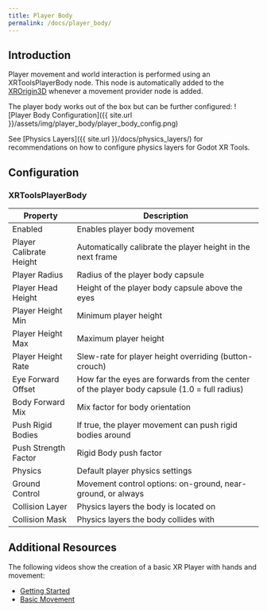 ```yaml
---
title: Player Body
permalink: /docs/player_body/
---
```



## Introduction
Player movement and world interaction is performed using an XRToolsPlayerBody
node. This node is automatically added to the [XROrigin3D](https://docs.godotengine.org/en/stable/classes/class_xrorigin3d.html) whenever a movement
provider node is added.

The player body works out of the box but can be further configured:
![Player Body Configuration]({{ site.url }}/assets/img/player_body/player_body_config.png)

See [Physics Layers]({{ site.url }}/docs/physics_layers/) for recommendations on
how to configure physics layers for Godot XR Tools.


## Configuration

### XRToolsPlayerBody

| Property | Description |
| ---- | ------------ |
| Enabled                 | Enables player body movement |
| Player Calibrate Height | Automatically calibrate the player height in the next frame |
| Player Radius           | Radius of the player body capsule  |
| Player Head Height      | Height of the player body capsule above the eyes |
| Player Height Min       | Minimum player height |
| Player Height Max       | Maximum player height |
| Player Height Rate      | Slew-rate for player height overriding (button-crouch) |
| Eye Forward Offset      | How far the eyes are forwards from the center of the player body capsule (1.0 = full radius) |
| Body Forward Mix        | Mix factor for body orientation |
| Push Rigid Bodies       | If true, the player movement can push rigid bodies around |
| Push Strength Factor    | Rigid Body push factor |
| Physics                 | Default player physics settings |
| Ground Control          | Movement control options: on-ground, near-ground, or always |
| Collision Layer         | Physics layers the body is located on |
| Collision Mask          | Physics layers the body collides with |


## Additional Resources

The following videos show the creation of a basic XR Player with hands and movement:
* [Getting Started](https://youtu.be/VrpySdMcdyw)
* [Basic Movement](https://youtu.be/29qlCRw2TpE)
